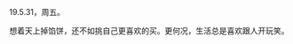 <link href="../../css/style.css" rel="stylesheet" type="text/css" />

<span class="fzzy">19.5.31，周五。

<div class="p">

想着天上掉馅饼，还不如挑自己更喜欢的买。更何况，生活总是喜欢跟人开玩笑。

